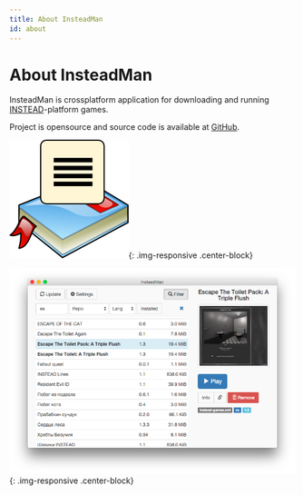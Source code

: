 ```yaml
---
title: About InsteadMan
id: about
---
```


About InsteadMan
================

InsteadMan is crossplatform application for downloading and running [INSTEAD](http://instead.syscall.ru/)-platform games. 

Project is opensource and source code is available at [GitHub](https://github.com/jhekasoft/insteadman).

![InsteadMan](/assets/img/logo/instead-manager.png "InsteadMan logo"){: .img-responsive .center-block}

![InsteadMan](/assets/img/screenshot/insteadman-2-en.png "InsteadMan"){: .img-responsive .center-block}
